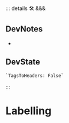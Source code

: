 ::: details 🛠 <dev>&&&</dev>

## DevNotes

-

## DevState

```py
`TagsToHeaders: False`
```

:::

# Labelling
